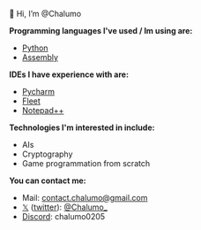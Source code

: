 👋 Hi, I’m @Chalumo

**Programming languages I've used / Im using are:**
  * [Python](https://www.python.org/)
  * [Assembly](https://learn.microsoft.com/en-us/dotnet/standard/assembly/)

**IDEs I have experience with are:**

  * [Pycharm](https://www.jetbrains.com/pycharm/)
  * [Fleet](https://www.jetbrains.com/fleet/)
  * [Notepad++](https://notepad-plus-plus.org/)

**Technologies I'm interested in include:**
  * AIs
  * Cryptography
  * Game programmation from scratch

**You can contact me:**
  * Mail: contact.chalumo@gmail.com
  * [𝕏](https://x.com) ([twitter](https://x.com)): [@Chalumo_](https://twitter.com/Chalumo_)
  * [Discord](discord.com): chalumo0205


<!---
Chalum0/Chalum0 is a ✨ special ✨ repository because its `README.md` (this file) appears on your GitHub profile.
You can click the Preview link to take a look at your changes.
--->
